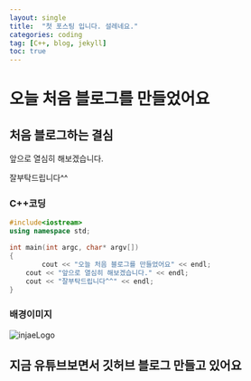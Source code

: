 ```yaml
---
layout: single
title:  "첫 포스팅 입니다. 설레네요."
categories: coding
tag: [C++, blog, jekyll]
toc: true
---
```


# 오늘 처음 블로그를 만들었어요



## 처음 블로그하는 결심

앞으로 열심히 해보겠습니다.

잘부탁드립니다^^



### C++코딩

```c++
#include<iostream>
using namespace std;

int main(int argc, char* argv[])
{
        cout << "오늘 처음 블로그를 만들었어요" << endl;
	cout << "앞으로 열심히 해보겠습니다." << endl;
	cout << "잘부탁드립니다^^" << endl;
}
```



### 배경이미지

![injaeLogo](../../images/2021-11-13-first/injaeLogo.jpg)



## 지금 유튜브보면서 깃허브 블로그 만들고 있어요


